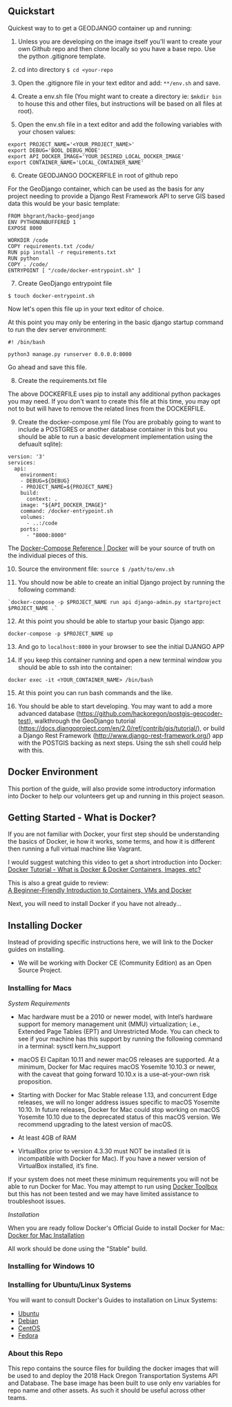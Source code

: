 ## Quickstart

Quickest way to to get a GEODJANGO container up and running:

1. Unless you are developing on the image itself you'll want to create your own Github repo and then clone locally so you have a base repo. Use the python .gitignore template.

2.  cd into directory `$ cd <your-repo`

3. Open the .gitignore file in your text editor and add: `**/env.sh` and save.

4. Create a env.sh file (You might want to create a directory ie: `$mkdir bin` to house this and other files, but instructions will be based on all files at root).

5. Open the env.sh file in a text editor and add the following variables with your chosen values:

```
export PROJECT_NAME='<YOUR_PROJECT_NAME>'
export DEBUG='BOOL_DEBUG_MODE'
export API_DOCKER_IMAGE='YOUR_DESIRED_LOCAL_DOCKER_IMAGE'
export CONTAINER_NAME='LOCAL_CONTAINER_NAME'

```

6. Create GEODJANGO DOCKERFILE in root of github repo

For the GeoDjango container, which can be used as the basis for any project needing to provide a Django Rest Framework API to serve GIS based data this would be your basic template:

```
FROM bhgrant/hacko-geodjango
ENV PYTHONUNBUFFERED 1
EXPOSE 8000

WORKDIR /code
COPY requirements.txt /code/
RUN pip install -r requirements.txt
RUN python
COPY . /code/
ENTRYPOINT [ "/code/docker-entrypoint.sh" ]
```

7. Create GeoDjango entrypoint file

`$ touch docker-entrypoint.sh`

Now let's open this file up in your text editor of choice.

At this point you may only be entering in the basic django startup command to run the dev server environment:

```
#! /bin/bash

python3 manage.py runserver 0.0.0.0:8000
```

Go ahead and save this file.

8. Create the requirements.txt file  

The above DOCKERFILE uses pip to install any additional python packages you may need. If you don't want to create this file at this time, you may opt not to but will have to remove the related lines from the DOCKERFILE.

9. Create the docker-compose.yml file (You are probably going to want to include a POSTGRES or another database container in this but you should be able to run a basic development implementation using the defuault sqlite):
```
version: '3'
services:
  api:
    environment:
    - DEBUG=${DEBUG}
    - PROJECT_NAME=${PROJECT_NAME}
    build:
      context: .
    image: "${API_DOCKER_IMAGE}"
    command: /docker-entrypoint.sh
    volumes:
      - ..:/code
    ports:
      - "8000:8000"
```

The [Docker-Compose Reference | Docker](https://docs.docker.com/compose/compose-file/) will be your source of truth on the individual pieces of this.

10. Source the environment file: `source $ /path/to/env.sh`

11. You should now be able to create an initial Django project by running the following command:

```
`docker-compose -p $PROJECT_NAME run api django-admin.py startproject $PROJECT_NAME .`
```

12. At this point you should be able to startup your basic Django app:

```
docker-compose -p $PROJECT_NAME up
```

13. And go to `localhost:8000` in your browser to see the initial DJANGO APP

14. If you keep this container running and open a new terminal window you should be able to ssh into the container:

```
docker exec -it <YOUR_CONTAINER_NAME> /bin/bash
```

15. At this point you can run bash commands and the like.

16. You should be able to start developing. You may want to add a more advanced database (https://github.com/hackoregon/postgis-geocoder-test), walkthrough the GeoDjango tutorial (https://docs.djangoproject.com/en/2.0/ref/contrib/gis/tutorial/), or build a Django Rest Framework (http://www.django-rest-framework.org/) app with the POSTGIS backing as next steps. Using the ssh shell could help with this.


## Docker Environment

This portion of the guide, will also provide some introductory information into Docker to help our volunteers get up and running in this project season.

## Getting Started - What is Docker?

If you are not familiar with Docker, your first step should be understanding the basics of Docker, ie how it works, some terms, and how it is different then running a full virtual machine like Vagrant.

I would suggest watching this video to get a short introduction into Docker:  
[Docker Tutorial - What is Docker & Docker Containers, Images, etc?](https://www.youtube.com/watch?v=pGYAg7TMmp0)


This is also a great guide to review:  
[A Beginner-Friendly Introduction to Containers, VMs and Docker](https://medium.freecodecamp.org/a-beginner-friendly-introduction-to-containers-vms-and-docker-79a9e3e119b)

Next, you will need to install Docker if you have not already...


## Installing Docker

Instead of providing specific instructions here, we will link to the Docker guides on installing.

* We will be working with Docker CE (Community Edition) as an Open Source Project.

### Installing for Macs

*System Requirements*

* Mac hardware must be a 2010 or newer model, with Intel’s hardware support for memory management unit (MMU) virtualization; i.e., Extended Page Tables (EPT) and Unrestricted Mode. You can check to see if your machine has this support by running the following command in a terminal: sysctl kern.hv_support

* macOS El Capitan 10.11 and newer macOS releases are supported. At a minimum, Docker for Mac requires macOS Yosemite 10.10.3 or newer, with the caveat that going forward 10.10.x is a use-at-your-own risk proposition.

* Starting with Docker for Mac Stable release 1.13, and concurrent Edge releases, we will no longer address issues specific to macOS Yosemite 10.10. In future releases, Docker for Mac could stop working on macOS Yosemite 10.10 due to the deprecated status of this macOS version. We recommend upgrading to the latest version of macOS.

* At least 4GB of RAM

* VirtualBox prior to version 4.3.30 must NOT be installed (it is incompatible with Docker for Mac). If you have a newer version of VirtualBox installed, it’s fine.

If your system does not meet these minimum requirements you will not be able to run Docker for Mac. You may attempt to run using [Docker Toolbox](https://docs.docker.com/toolbox/overview/) but this has not been tested and we may have limited assistance to troubleshoot issues.

*Installation*

When you are ready follow Docker's Official Guide to install Docker for Mac:  
[Docker for Mac Installation](https://docs.docker.com/docker-for-mac/install/)

All work should be done using the "Stable" build.

### Installing for Windows 10

<Update Coming>

### Installing for Ubuntu/Linux Systems

You will want to consult Docker's Guides to installation on Linux Systems:

* [Ubuntu](https://docs.docker.com/engine/installation/linux/docker-ce/ubuntu/)
* [Debian](https://docs.docker.com/engine/installation/linux/docker-ce/debian/)
* [CentOS](https://docs.docker.com/engine/installation/linux/docker-ce/centos/)
* [Fedora](https://docs.docker.com/engine/installation/linux/docker-ce/fedora/)

### About this Repo

This repo contains the source files for building the docker images that will be used to and deploy the 2018 Hack Oregon Transportation Systems API and Database. The base image has been built to use only env variables for repo name and other assets. As such it should be useful across other teams.
